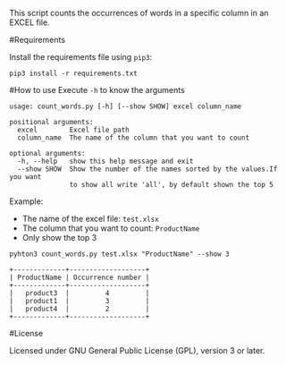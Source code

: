 This script counts the occurrences of words in a specific column in an EXCEL file.

#Requirements

Install the requirements file using `pip3`:
```
pip3 install -r requirements.txt
```

#How to use
Execute `-h` to know the arguments
```
usage: count_words.py [-h] [--show SHOW] excel column_name

positional arguments:
  excel        Excel file path
  column_name  The name of the column that you want to count

optional arguments:
  -h, --help   show this help message and exit
  --show SHOW  Show the number of the names sorted by the values.If you want
               to show all write 'all', by default shown the top 5

```

Example:
- The name of the excel file: `test.xlsx`
- The column that you want to count: `ProductName`
- Only show the top 3
```
pyhton3 count_words.py test.xlsx "ProductName" --show 3

+-------------+-------------------+
| ProductName | Occurrence number |
+-------------+-------------------+
|   product3  |         4         |
|   product1  |         3         |
|   product4  |         2         |
+-------------+-------------------+
```

#License

Licensed under GNU General Public License (GPL), version 3 or later.
